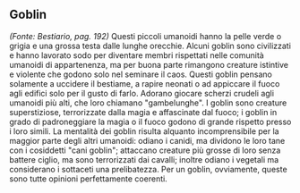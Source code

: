 ## **Goblin**

_(Fonte: Bestiario, pag. 192)_ Questi piccoli umanoidi hanno la pelle verde o
grigia e una grossa testa dalle lunghe orecchie. Alcuni goblin sono civilizzati
e hanno lavorato sodo per diventare membri rispettati nelle comunità umanoidi di
appartenenza, ma per buona parte rimangono creature istintive e violente che
godono solo nel seminare il caos. Questi goblin pensano solamente a uccidere il
bestiame, a rapire neonati o ad appiccare il fuoco agli edifici solo per il
gusto di farlo. Adorano giocare scherzi crudeli agli umanoidi più alti, che loro
chiamano "gambelunghe". I goblin sono creature superstiziose, terrorizzate dalla
magia e affascinate dal fuoco; i goblin in grado di padroneggiare la magia o il
fuoco godono di grande rispetto presso i loro simili. La mentalità dei goblin
risulta alquanto incomprensibile per la maggior parte degli altri umanoidi:
odiano i canidi, ma dividono le loro tane con i cosiddetti "cani goblin";
attaccano creature più grosse di loro senza battere ciglio, ma sono terrorizzati
dai cavalli; inoltre odiano i vegetali ma considerano i sottaceti una
prelibatezza. Per un goblin, ovviamente, queste sono tutte opinioni
perfettamente coerenti.
